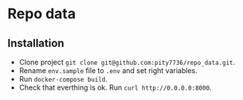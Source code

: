 Repo data
=========

Installation
------------

* Clone project `git clone git@github.com:pity7736/repo_data.git`.
* Rename `env.sample` file to `.env` and set right variables.
* Run `docker-compose build`.
* Check that everthing is ok. Run `curl http://0.0.0.0:8000`.
